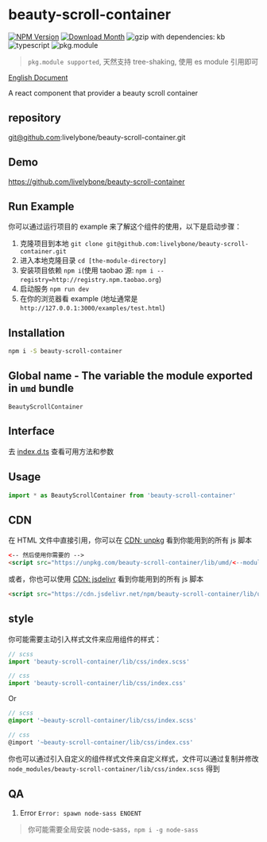 # beauty-scroll-container
[![NPM Version](http://img.shields.io/npm/v/beauty-scroll-container.svg?style=flat-square)](https://www.npmjs.com/package/beauty-scroll-container)
[![Download Month](http://img.shields.io/npm/dm/beauty-scroll-container.svg?style=flat-square)](https://www.npmjs.com/package/beauty-scroll-container)
![gzip with dependencies: kb](https://img.shields.io/badge/gzip--with--dependencies-kb-brightgreen.svg "gzip with dependencies: kb")
![typescript](https://img.shields.io/badge/typescript-supported-blue.svg "typescript")
![pkg.module](https://img.shields.io/badge/pkg.module-supported-blue.svg "pkg.module")

> `pkg.module supported`, 天然支持 tree-shaking, 使用 es module 引用即可

[English Document](./README.md)

A react component that provider a beauty scroll container

## repository
git@github.com:livelybone/beauty-scroll-container.git

## Demo
https://github.com/livelybone/beauty-scroll-container

## Run Example
你可以通过运行项目的 example 来了解这个组件的使用，以下是启动步骤：

1. 克隆项目到本地 `git clone git@github.com:livelybone/beauty-scroll-container.git`
2. 进入本地克隆目录 `cd [the-module-directory]`
3. 安装项目依赖 `npm i`(使用 taobao 源: `npm i --registry=http://registry.npm.taobao.org`)
4. 启动服务 `npm run dev`
5. 在你的浏览器看 example (地址通常是 `http://127.0.0.1:3000/examples/test.html`)

## Installation
```bash
npm i -S beauty-scroll-container
```

## Global name - The variable the module exported in `umd` bundle
`BeautyScrollContainer`

## Interface
去 [index.d.ts](./index.d.ts) 查看可用方法和参数

## Usage
```js
import * as BeautyScrollContainer from 'beauty-scroll-container'
```

## CDN
在 HTML 文件中直接引用，你可以在 [CDN: unpkg](https://unpkg.com/beauty-scroll-container/lib/umd/) 看到你能用到的所有 js 脚本
```html
<-- 然后使用你需要的 -->
<script src="https://unpkg.com/beauty-scroll-container/lib/umd/<--module-->.js"></script>
```

或者，你也可以使用 [CDN: jsdelivr](https://cdn.jsdelivr.net/npm/beauty-scroll-container/lib/umd/) 看到你能用到的所有 js 脚本
```html
<script src="https://cdn.jsdelivr.net/npm/beauty-scroll-container/lib/umd/<--module-->.js"></script>
```

## style
你可能需要主动引入样式文件来应用组件的样式：
```js
// scss
import 'beauty-scroll-container/lib/css/index.scss'

// css
import 'beauty-scroll-container/lib/css/index.css'
```
Or
```scss
// scss
@import '~beauty-scroll-container/lib/css/index.scss'

// css
@import '~beauty-scroll-container/lib/css/index.css'
```

你也可以通过引入自定义的组件样式文件来自定义样式，文件可以通过复制并修改 `node_modules/beauty-scroll-container/lib/css/index.scss` 得到

## QA

1. Error `Error: spawn node-sass ENOENT`

> 你可能需要全局安装 node-sass，`npm i -g node-sass`
